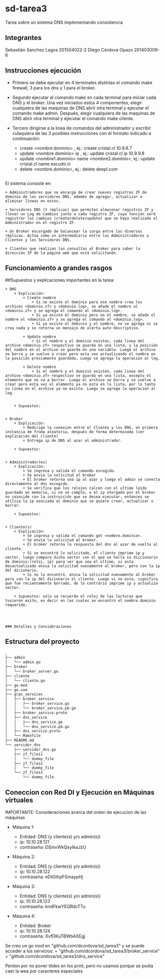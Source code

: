 # sd-tarea3
Tarea sobre un sistema DNS implementando consistencia

## Integrantes

Sebastián Sanchez Lagos 201504022-2
Diego Córdova Opazo 201403009-6

## Instrucciones ejecución
+ Primero se debe ejecutar en 4 terminales distintas el comando make firewall, 3 para los dns y 1 para el broker.

+ Segundo ejecutar el comando make en cada terminal para iniciar cada DNS y el broker. Una vez iniciados estos 4 componentes, elegir cualquiera de las maquinas de DNS abrir otra terminal y ejecutar el comando make admin. Después, elegir cualquiera de las maquinas de DNS abrir otra terminal y ejecutar el comando make cliente.

+ Tercero dirigirse a la linea de comandos del administrador y escribir culaquiera de las 3 posibles instrucciones con el formato indicado a continuación:
	+ create <nombre.dominio> <ip>, ej.: create cristal.cl 10.9.8.7
	+ update <nombre.dominio> ip <ip>, ej.: update cristal.cl ip 10.9.9.8
	+ update <nombre1.dominio> name <nombre2.dominio>, ej.: update cristal.cl name escudo.cl
	+ delete <nombre.dominio>, ej.: delete deepl.com

##
El sistema consiste en:

	+ Administradores que se encarga de crear nuevos registros ZF de dominio de los servidores DNS, además de agregar, actualizar o eliminar lı́neas en estos.

	+ Servidores DNS (3 réplicas) que permiten almacenar registros ZF y llevar un Log de Cambios junto a cada registro ZF, cuya función será registrar los cambios (create/delete/update) que se haya realizado el Administrador en el registro ZF.

	+ Un Broker encargado de balancear la carga entre los diversas réplicas. Actúa como un intermediario entre los Administradores y Clientes y los Servidores DNS.

	+ Clientes que realizan las consultas al Broker para saber la dirección IP de la página web que está solicitando.

## Funcionamiento a grandes rasgos

##Supuestos y explicaciones importantes en la tarea:

	+ DNS
		+ Explicación: 
			+ Create nombre
				+ Si no existe el dominio para ese nombre crea los archivos <dominio.zf> y <dominio.log>, se añade el nombre al <dominio.zf> y se agrega el comando al <dominio.log>.
				+ Si ya existe el dominio pero no el nombre, se añade el nombre al <dominio.zf> y se agrega el comando al <dominio.log>.
				+ Si ya existe el dominio y el nombre, no se agrega ni se crea nada y se retorna un mensaje de alerta auto descriptivo.

			+ Update nombre
				+ Si el nombre y el dominio existen, cada linea del archivo <dominio.zf> respectivo se guarda en una lista, y la posición del nombre en el archivo se guarda en una variable. Luego el archivo se borra y se vuelve a crear pero esta vez actualizando el nombre en la posición previamente guardada. Luego se agrega la operacion al log.

			+ Delete nombre
				+ Si el nombre y el dominio existen, cada linea del archivo <dominio.zf> respectivo se guarda en una lista, excepto el elemento que se va a borrar. Luego el archivo se borra y se vuelve a crear pero esta vez el elemento ya no esta en la lista, por lo tanto su linea en el archivo ya no existe. Luego se agrega la operacion al log.


		+ Supuestos:


	+ Broker
		+ Explicación:
			+ Redirige la conexion entre el Cliente y los DNS, en primera instancia de froma aleatoria, después de forma determinada (ver explicación del cliente)
			+ Entrega ip de DNS al azar al administrador. 

		+ Supuestos: 


	+ Administrador(es)
		+ Explicación: 
			+ Se ingresa y valida el comando escogido.
			+ Se envia la solicitud al broker
			+ El broker retorna una ip al azar y luego el admin se conecta directamente al dns escogido.
			+ Se verifica que los relojes calcen con el ultimo leido guardado en memoria, si no se cumple, o el ip otorgado por el broker no coincide con la instrucción que se desea ejecutar, entonces se utiliza la ip asociada al dominio que se quiere crear, actualizar o borrar. 

		+ Supuestos:	


	+ Cliente(s)
		+ Explicación: 			
			+ Se ingresa y valida el comando get <nombre.dominio>.
			+ Se envía la solicitud al broker.
			+ El broker retorna la respuesta del dns al azar de vuelta al cliente.
			+ Si se encontró lo solicitado, el cliente imprime ip y vector, luego compara dicho vector con el que se halla su diccionario de dominio:(reloj, ip) para ver que sea el ultimo, si esta desactualizado envia la solicitud nuevamente al broker, pero con la ip del dicionario.
			+ Si no lo encontró, envia la solicitud nuevamente al broker pero con la ip del dicionario el cliente. Luego si no esta, significa que fue recientemente borrado, de lo contrario imprime ip y actualiza vector.

		+ Supuestos: solo se recuerda el reloj de las lecturas que tuvieron exito, es decir en las cuales se encontró el nombre.dominio requerido.

	


	### Detalles y Consideraciones


## Estructura del proyecto

```bash
.
├── admin
│   └── admin.go
├── broker
│   └── broker_server.go
├── cliente
│   └── cliente.go
├── go.mod
├── go.sum
├── grpc_services
│   ├── broker_service
│   │   ├── broker_service.go
│   │   └── broker_service.pb.go
│   ├── broker_service.proto
│   ├── dns_service
│   │   ├── dns_service.go
│   │   └── dns_service.pb.go
│   ├── dns_service.proto
│   └── Makefile
├── README.md
└── servidor_dns
    ├── servidor_dns.go
    ├── zf_files1
    │   └── dummy_file
    ├── zf_files2
    │   └── dummy_file
    └── zf_files3
        └── dummy_file
```





## Coneccion con Red DI y Ejecución en Máquinas virtuales

IMPORTANTE: Consideraciones acerca del orden de ejecucion de las máquinas


+ Máquina 1: 
	+ Entidad:    DNS (y cliente(s) y/o admin(s))
	+ ip:         10.10.28.121
	+ contraseña: DSmvWkQsyIkaJzU


+ Máquina 2:
	+ Entidad:    DNS (y cliente(s) y/o admin(s))
	+ ip:         10.10.28.122
	+ contraseña: eDtGthpFSmaypHj


+ Máquina 3:
	+ Entidad:    DNS (y cliente(s) y/o admin(s))
	+ ip:         10.10.28.123
	+ contraseña: kndFkwYEQRdcTTu


+ Máquina 4:
	+ Entidad:    Broker
	+ ip:         10.10.28.124
	+ contraseña: XvfDKuTBWbAXEgj

Se creo un go mod en "github.com/dcordova/sd_tarea3" y se puede acceder a los servicios:
	+ "github.com/dcordova/sd_tarea3/broker_service"
	+ "github.com/dcordova/sd_tarea3/dns_service"

Perdon por no poner tildes en  los print, pero no usamos porque se podia caer la wea por caracteres especiales

